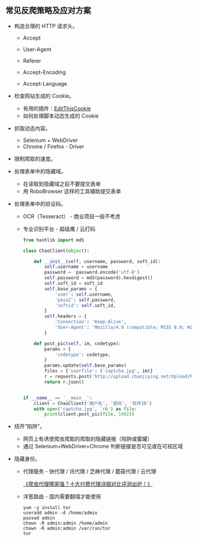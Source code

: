 ## 常见反爬策略及应对方案

- 构造合理的 HTTP 请求头。

  - Accept

  - User-Agent

  - Referer

  - Accept-Encoding

  - Accept-Language

- 检查网站生成的 Cookie。

  - 有用的插件：[EditThisCookie](http://www.editthiscookie.com/)
  - 如何处理脚本动态生成的 Cookie

- 抓取动态内容。

  - Selenium + WebDriver
  - Chrome / Firefox - Driver

- 限制爬取的速度。

- 处理表单中的隐藏域。

  - 在读取到隐藏域之前不要提交表单
  - 用 RoboBrowser 这样的工具辅助提交表单

- 处理表单中的验证码。

  - OCR（Tesseract） - 商业项目一般不考虑

  - 专业识别平台 - 超级鹰 / 云打码

    ```py
    from hashlib import md5

    class ChaoClient(object):

        def __init__(self, username, password, soft_id):
            self.username = username
            password =  password.encode('utf-8')
            self.password = md5(password).hexdigest()
            self.soft_id = soft_id
            self.base_params = {
                'user': self.username,
                'pass2': self.password,
                'softid': self.soft_id,
            }
            self.headers = {
                'Connection': 'Keep-Alive',
                'User-Agent': 'Mozilla/4.0 (compatible; MSIE 8.0; Windows NT 5.1; Trident/4.0)',
            }

        def post_pic(self, im, codetype):
            params = {
                'codetype': codetype,
            }
            params.update(self.base_params)
            files = {'userfile': ('captcha.jpg', im)}
            r = requests.post('http://upload.chaojiying.net/Upload/Processing.php', data=params, files=files, headers=self.headers)
            return r.json()


    if __name__ == '__main__':
        client = ChaoClient('用户名', '密码', '软件ID')
        with open('captcha.jpg', 'rb') as file:
            print(client.post_pic(file, 1902))
    ```

- 绕开“陷阱”。

  - 网页上有诱使爬虫爬取的爬取的隐藏链接（陷阱或蜜罐）
  - 通过 Selenium+WebDriver+Chrome 判断链接是否可见或在可视区域

- 隐藏身份。

  - 代理服务 - 快代理 / 讯代理 / 芝麻代理 / 蘑菇代理 / 云代理

    [《爬虫代理哪家强？十大付费代理详细对比评测出炉！》](https://cuiqingcai.com/5094.html)

  - 洋葱路由 - 国内需要翻墙才能使用

    ```Shell
    yum -y install tor
    useradd admin -d /home/admin
    passwd admin
    chown -R admin:admin /home/admin
    chown -R admin:admin /var/run/tor
    tor
    ```
